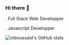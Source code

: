 ### Hi there 👋



. Full Stack Web Developper


. Javascript Developper


![mboussaid's GitHub stats](https://github-readme-stats.vercel.app/api?username=mboussaid&show_icons=true,prs)
